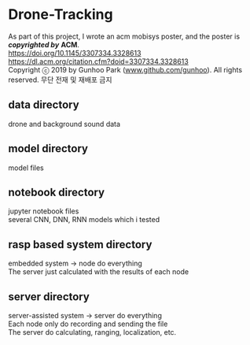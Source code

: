 # Drone-Tracking
As part of this project, I wrote an acm mobisys poster, and the poster is ***copyrighted by*** **ACM**.  
https://doi.org/10.1145/3307334.3328613  
https://dl.acm.org/citation.cfm?doid=3307334.3328613    
Copyright ⓒ 2019 by Gunhoo Park (www.github.com/gunhoo). All rights reserved. 무단 전재 및 재배포 금지


## data directory
drone and background sound data  

## model directory
model files  

## notebook directory
jupyter notebook files  
several CNN, DNN, RNN models which i tested  

## rasp based system directory
embedded system -> node do everything  
The server just calculated with the results of each node  

## server directory
server-assisted system -> server do everything  
Each node only do recording and sending the file  
The server do calculating, ranging, localization, etc.  
